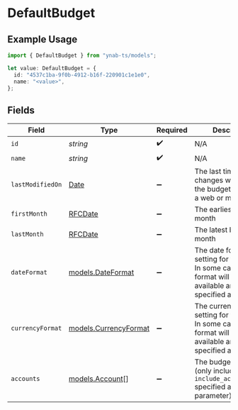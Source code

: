 # DefaultBudget

## Example Usage

```typescript
import { DefaultBudget } from "ynab-ts/models";

let value: DefaultBudget = {
  id: "4537c1ba-9f0b-4912-b16f-220901c1e1e0",
  name: "<value>",
};
```

## Fields

| Field                                                                                                                      | Type                                                                                                                       | Required                                                                                                                   | Description                                                                                                                |
| -------------------------------------------------------------------------------------------------------------------------- | -------------------------------------------------------------------------------------------------------------------------- | -------------------------------------------------------------------------------------------------------------------------- | -------------------------------------------------------------------------------------------------------------------------- |
| `id`                                                                                                                       | *string*                                                                                                                   | :heavy_check_mark:                                                                                                         | N/A                                                                                                                        |
| `name`                                                                                                                     | *string*                                                                                                                   | :heavy_check_mark:                                                                                                         | N/A                                                                                                                        |
| `lastModifiedOn`                                                                                                           | [Date](https://developer.mozilla.org/en-US/docs/Web/JavaScript/Reference/Global_Objects/Date)                              | :heavy_minus_sign:                                                                                                         | The last time any changes were made to the budget from either a web or mobile client                                       |
| `firstMonth`                                                                                                               | [RFCDate](../types/rfcdate.md)                                                                                             | :heavy_minus_sign:                                                                                                         | The earliest budget month                                                                                                  |
| `lastMonth`                                                                                                                | [RFCDate](../types/rfcdate.md)                                                                                             | :heavy_minus_sign:                                                                                                         | The latest budget month                                                                                                    |
| `dateFormat`                                                                                                               | [models.DateFormat](../models/dateformat.md)                                                                               | :heavy_minus_sign:                                                                                                         | The date format setting for the budget.  In some cases the format will not be available and will be specified as null.     |
| `currencyFormat`                                                                                                           | [models.CurrencyFormat](../models/currencyformat.md)                                                                       | :heavy_minus_sign:                                                                                                         | The currency format setting for the budget.  In some cases the format will not be available and will be specified as null. |
| `accounts`                                                                                                                 | [models.Account](../models/account.md)[]                                                                                   | :heavy_minus_sign:                                                                                                         | The budget accounts (only included if `include_accounts=true` specified as query parameter)                                |